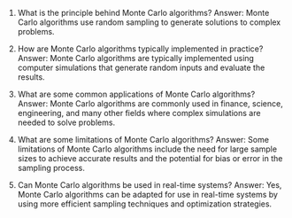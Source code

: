 

1) What is the principle behind Monte Carlo algorithms?
Answer: Monte Carlo algorithms use random sampling to generate solutions to complex problems.

2) How are Monte Carlo algorithms typically implemented in practice?
Answer: Monte Carlo algorithms are typically implemented using computer simulations that generate random inputs and evaluate the results.

3) What are some common applications of Monte Carlo algorithms?
Answer: Monte Carlo algorithms are commonly used in finance, science, engineering, and many other fields where complex simulations are needed to solve problems.

4) What are some limitations of Monte Carlo algorithms?
Answer: Some limitations of Monte Carlo algorithms include the need for large sample sizes to achieve accurate results and the potential for bias or error in the sampling process.

5) Can Monte Carlo algorithms be used in real-time systems?
Answer: Yes, Monte Carlo algorithms can be adapted for use in real-time systems by using more efficient sampling techniques and optimization strategies.